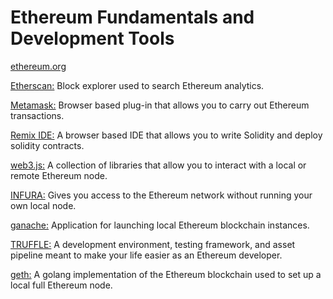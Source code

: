 # Ethereum Fundamentals and Development Tools

<a href="https://ethereum.org/en/">ethereum.org</a>

<a href="https://etherscan.io/">Etherscan:</a> Block explorer used to search Ethereum analytics. 

<a href="https://metamask.io/">Metamask:</a> Browser based plug-in that allows you to carry out Ethereum transactions. 

<a href="https://remix.ethereum.org/#optimize=false&runs=200&evmVersion=null&version=soljson-v0.8.7+commit.e28d00a7.js">Remix IDE:</a> A browser based IDE that allows you to write Solidity and deploy solidity contracts. 

<a href="https://web3js.readthedocs.io/en/v1.7.5/">web3.js:</a> A collection of libraries that allow you to interact with a local or remote Ethereum node. 

<a href="https://infura.io/">INFURA:</a> Gives you access to the Ethereum network without running your own local node. 

<a href="https://trufflesuite.com/ganache/">ganache:</a> Application for launching local Ethereum blockchain instances. 

<a href="https://trufflesuite.com">TRUFFLE:</a> A development environment, testing framework, and asset pipeline meant to make your life easier as an Ethereum developer. 

<a href="https://geth.ethereum.org/">geth:</a> A golang implementation of the Ethereum blockchain used to set up a local full Ethereum node. 